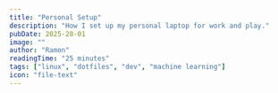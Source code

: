 ```yaml
---
title: "Personal Setup"
description: "How I set up my personal laptop for work and play."
pubDate: 2025-28-01
image: ""
author: "Ramon"
readingTime: "25 minutes"
tags: ["linux", "dotfiles", "dev", "machine learning"]
icon: "file-text"
---
```

